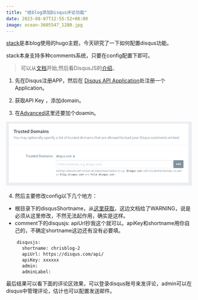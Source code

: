 ```yaml
---
title: "给blog添加Disqus评论功能"
date: 2023-08-07T12:55:52+08:00
image: ocean-3605547_1280.jpg
---
```


[stack](https://github.com/CaiJimmy/hugo-theme-stack)是本blog使用的hugo主题，今天研究了一下如何配置disqus功能。

stack本身支持多种comments系统，只要在config配置下即可。

> 可以从[文档](https://stack.jimmycai.com/config/comments)开始,然后看DisqusJS的[介绍](https://github.com/SukkaW/DisqusJS)。

1. 先在Disqus注册APP，然后在 [Disqus API Application](https://disqus.com/api/applications/)处注册一个 Application。

2. 获取API Key ，添加domain。

3. 在[Advanced](https://chrisblog-2.disqus.com/admin/settings/advanced/)这里还要加个doamin。

![Alt text](trusted-domain.png)

4. 然后主要修改config以下几个地方：

- 根目录下的disqusShortname，从[这里获取](https://disqus.com/admin/settings/general/)，这边文档给了WARNING，说是必须从这里修改，不然无法起作用，确实是这样。
- comment下的disqusjs:
apiUrl抄我这个就可以。apiKey和shortname用你自己的，不确定shortname这边还有没有必要填。
```
    disqusjs:
      shortname: chrisblog-2
      apiUrl: https://disqus.com/api/
      apiKey: xxxxxx
      admin:
      adminLabel:
```

最后结果可以看下面的评论区效果，可以登录disqus账号来发评论，admin可以在disqus中管理评论，估计也可以配置发送邮件。

